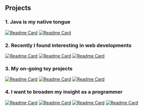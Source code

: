 ## Projects

### 1. Java is my native tongue

[![Readme Card](https://github-readme-stats.vercel.app/api/pin/?username=2ood&repo=YND)](https://github.com/2ood/YND)
[![Readme Card](https://github-readme-stats.vercel.app/api/pin/?username=2ood&repo=problemShooter)](https://github.com/2ood/problemShooter)

### 2. Recently I found interesting in web developments

[![Readme Card](https://github-readme-stats.vercel.app/api/pin/?username=2ood&repo=Nadapgae)](https://github.com/2ood/Nadapgae)
[![Readme Card](https://github-readme-stats.vercel.app/api/pin/?username=2ood&repo=chaneeMinbak)](https://github.com/2ood/chaneeMinbak)
[![Readme Card](https://github-readme-stats.vercel.app/api/pin/?username=2ood&repo=2ood)](https://github.com/2ood/2ood)

### 3. My on-going toy projects

[![Readme Card](https://github-readme-stats.vercel.app/api/pin/?username=2ood&repo=PrintGibberish)](https://github.com/2ood/PrintGibberish)
[![Readme Card](https://github-readme-stats.vercel.app/api/pin/?username=2ood&repo=DutyTakeTurns)](https://github.com/2ood/DutyTakeTurns)
[![Readme Card](https://github-readme-stats.vercel.app/api/pin/?username=osamhack2021&repo=app_web_IoT_UMCS_Team60)](https://github.com/osamhack2021/app_web_IoT_UMCS_Team60)

### 4. I want to broaden my insight as a programmer

[![Readme Card](https://github-readme-stats.vercel.app/api/pin/?username=2ood&repo=learnjs)](https://github.com/2ood/learnjs)
[![Readme Card](https://github-readme-stats.vercel.app/api/pin/?username=2ood&repo=javascript101)](https://github.com/2ood/javascript101)
[![Readme Card](https://github-readme-stats.vercel.app/api/pin/?username=2ood&repo=Backend-Ga-MoNya)](https://github.com/2ood/Backend-Ga-MoNya)
[![Readme Card](https://github-readme-stats.vercel.app/api/pin/?username=2ood&repo=learnFlutter)](https://github.com/2ood/learnFlutter)
